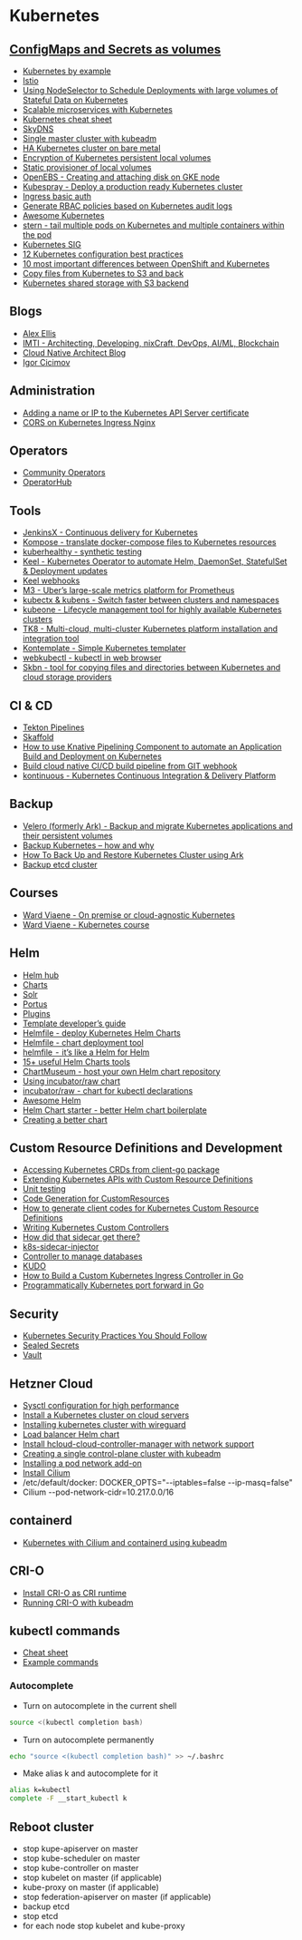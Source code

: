 # Kubernetes

## [ConfigMaps and Secrets as volumes](k8s-volumes.md)

* [Kubernetes by example](http://kubernetesbyexample.com/)
* [Istio](https://www.youtube.com/watch?v=s4qasWn_mFc)
* [Using NodeSelector to Schedule Deployments with large volumes of Stateful Data on Kubernetes](https://medium.com/@jmarhee/using-nodeselector-to-schedule-deployments-with-large-volumes-of-stateful-data-on-kubernetes-46bd3ac6059d)
* [Scalable microservices with Kubernetes](https://eu.udacity.com/course/scalable-microservices-with-kubernetes--ud615)
* [Kubernetes cheat sheet](https://codefresh.io/kubernetes-tutorial/kubernetes-cheat-sheet/)
* [SkyDNS](https://github.com/skynetservices/skydns)
* [Single master cluster with kubeadm](https://kubernetes.io/docs/setup/independent/create-cluster-kubeadm/)
* [HA Kubernetes cluster on bare metal](https://github.com/salmanb/Kubernetes-HA-on-baremetal)
* [Encryption of Kubernetes persistent local volumes](https://medium.com/@dfrnascimento/encryption-of-kubernetes-persistent-local-volumes-70da62e0ed68)
* [Static provisioner of local volumes](https://github.com/kubernetes-sigs/sig-storage-local-static-provisioner)
* [OpenEBS - Creating and attaching disk on GKE node](https://docs.openebs.io/docs/next/setupstoragepools.html#creating-and-attaching-a-disk-on-gke-node)
* [Kubespray - Deploy a production ready Kubernetes cluster](https://github.com/kubernetes-sigs/kubespray)
* [Ingress basic auth](https://kubernetes.github.io/ingress-nginx/examples/auth/basic/)
* [Generate RBAC policies based on Kubernetes audit logs](https://github.com/liggitt/audit2rbac)
* [Awesome Kubernetes](https://github.com/ramitsurana/awesome-kubernetes)
* [stern - tail multiple pods on Kubernetes and multiple containers within the pod](https://github.com/wercker/stern)
* [Kubernetes SIG](https://github.com/kubernetes-sigs)
* [12 Kubernetes configuration best practices](https://www.stackrox.com/post/2019/09/12-kubernetes-configuration-best-practices/)
* [10 most important differences between OpenShift and Kubernetes](https://cloudowski.com/articles/10-differences-between-openshift-and-kubernetes)
* [Copy files from Kubernetes to S3 and back](https://medium.com/nuvo-group-tech/copy-files-and-directories-between-kubernetes-and-s3-d290ded9a5e0)
* [Kubernetes shared storage with S3 backend](https://icicimov.github.io/blog/virtualization/Kubernetes-shared-storage-with-S3-backend/)

## Blogs

* [Alex Ellis](https://blog.alexellis.io/)
* [IMTI - Architecting, Developing, nixCraft, DevOps, AI/ML, Blockchain](https://imti.co/)
* [Cloud Native Architect Blog](https://cloudowski.com/)
* [Igor Cicimov](https://icicimov.github.io/blog/)

## Administration

* [Adding a name or IP to the Kubernetes API Server certificate](https://blog.scottlowe.org/2019/07/30/adding-a-name-to-kubernetes-api-server-certificate/)
* [CORS on Kubernetes Ingress Nginx](https://imti.co/kubernetes-ingress-nginx-cors/)

## Operators

* [Community Operators](https://commons.openshift.org/sig/operators.html)
* [OperatorHub](https://operatorhub.io/)

## Tools

* [JenkinsX - Continuous delivery for Kubernetes](https://jenkins-x.io/demos/devoxx-uk-2018/)
* [Kompose - translate docker-compose files to Kubernetes resources](https://github.com/kubernetes/kompose)
* [kuberhealthy - synthetic testing](https://github.com/Comcast/kuberhealthy)
* [Keel - Kubernetes Operator to automate Helm, DaemonSet, StatefulSet & Deployment updates](https://github.com/keel-hq/keel)
* [Keel webhooks](https://keel.sh/v1/guide/documentation.html#Triggers)
* [M3 - Uber’s large-scale metrics platform for Prometheus](https://eng.uber.com/m3/)
* [kubectx & kubens - Switch faster between clusters and namespaces](https://github.com/ahmetb/kubectx)
* [kubeone - Lifecycle management tool for highly available Kubernetes clusters](https://github.com/kubermatic/kubeone)
* [TK8 - Multi-cloud, multi-cluster Kubernetes platform installation and integration tool](https://github.com/kubernauts/tk8)
* [Kontemplate - Simple Kubernetes templater](https://github.com/tazjin/kontemplate)
* [webkubectl - kubectl in web browser](https://github.com/webkubectl/webkubectl)
* [Skbn - tool for copying files and directories between Kubernetes and cloud storage providers](https://github.com/maorfr/skbn)

## CI & CD

* [Tekton Pipelines](https://github.com/tektoncd/pipeline)
* [Skaffold](https://github.com/GoogleContainerTools/skaffold)
* [How to use Knative Pipelining Component to automate an Application Build and Deployment on Kubernetes](https://itnext.io/how-to-use-knative-pipelining-component-to-automate-an-application-build-and-deployment-on-442b0b1bebf)
* [Build cloud native CI/CD build pipeline from GIT webhook](https://medium.com/@pongsatt/build-cloud-native-ci-cd-build-pipeline-from-git-webhook-9cd9a57a32e1)
* [kontinuous - Kubernetes Continuous Integration & Delivery Platform](https://github.com/AcalephStorage/kontinuous)

## Backup

* [Velero (formerly Ark) - Backup and migrate Kubernetes applications and their persistent volumes](https://github.com/heptio/velero)
* [Backup Kubernetes – how and why](https://elastisys.com/2018/12/10/backup-kubernetes-how-and-why/)
* [How To Back Up and Restore Kubernetes Cluster using Ark](https://www.digitalocean.com/community/tutorials/how-to-back-up-and-restore-a-kubernetes-cluster-on-digitalocean-using-heptio-ark)
* [Backup etcd cluster](https://kubernetes.io/docs/tasks/administer-cluster/configure-upgrade-etcd/#backing-up-an-etcd-cluster)

## Courses

* [Ward Viaene - On premise or cloud-agnostic Kubernetes](https://github.com/wardviaene/on-prem-or-cloud-agnostic-kubernetes)
* [Ward Viaene - Kubernetes course](https://github.com/wardviaene/kubernetes-course)

## Helm

* [Helm hub](https://hub.helm.sh/)
* [Charts](https://github.com/helm/charts)
* [Solr](https://github.com/guigo2k/helm-solr)
* [Portus](https://github.com/kubic-project/caasp-services/tree/master/contrib/helm-charts/portus)
* [Plugins](https://docs.helm.sh/related/)
* [Template developer’s guide](https://helm.sh/docs/chart_template_guide/)
* [Helmfile - deploy Kubernetes Helm Charts](https://github.com/roboll/helmfile)
* [Helmfile - chart deployment tool](https://medium.com/@devopseylife/helmfile-aka-helm-chart-deployment-tool-4e3378fad242)
* [helmfile  -  it’s like a Helm for Helm](https://medium.com/@naseem_60378/helmfile-its-like-a-helm-for-your-helm-74a908581599)
* [15+ useful Helm Charts tools](https://caylent.com/15-useful-helm-charts-tools/)
* [ChartMuseum - host your own Helm chart repository](https://github.com/helm/chartmuseum)
* [Using incubator/raw chart](https://github.com/roboll/helmfile/issues/494#issuecomment-474697430)
* [incubator/raw - chart for kubectl declarations](https://github.com/helm/charts/tree/master/incubator/raw)
* [Awesome Helm](https://github.com/cdwv/awesome-helm)
* [Helm Chart starter - better Helm chart boilerplate](https://github.com/sitewards/helm-chart)
* [Creating a better chart](https://medium.com/sitewards/deploying-on-kubernetes-2-scaffolding-6a54e5d181fb)

## Custom Resource Definitions and Development

* [Accessing Kubernetes CRDs from client-go package](https://www.martin-helmich.de/en/blog/kubernetes-crd-client.html)
* [Extending Kubernetes APIs with Custom Resource Definitions](https://medium.com/velotio-perspectives/extending-kubernetes-apis-with-custom-resource-definitions-crds-139c99ed3477)
* [Unit testing](https://medium.com/@e_frogers/unit-testing-with-kubernetes-client-go-283b11aaa7db)
* [Code Generation for CustomResources](https://blog.openshift.com/kubernetes-deep-dive-code-generation-customresources/)
* [How to generate client codes for Kubernetes Custom Resource Definitions](https://itnext.io/how-to-generate-client-codes-for-kubernetes-custom-resource-definitions-crd-b4b9907769ba)
* [Writing Kubernetes Custom Controllers](https://medium.com/@cloudark/kubernetes-custom-controllers-b6c7d0668fdf)
* [How did that sidecar get there?](https://medium.com/dowjones/how-did-that-sidecar-get-there-4dcd73f1a0a4)
* [k8s-sidecar-injector](https://github.com/tumblr/k8s-sidecar-injector)
* [Controller to manage databases](https://github.com/kubehippie/database-controller)
* [KUDO](https://github.com/kudobuilder/kudo)
* [How to Build a Custom Kubernetes Ingress Controller in Go](http://www.doxsey.net/blog/how-to-build-a-custom-kubernetes-ingress-controller-in-go)
* [Programmatically Kubernetes port forward in Go](https://github.com/gianarb/kube-port-forward)

## Security

* [Kubernetes Security Practices You Should Follow](https://blog.sonatype.com/kubesecops-kubernetes-security-practices-you-should-follow)
* [Sealed Secrets](https://github.com/bitnami-labs/sealed-secrets)
* [Vault](https://www.vaultproject.io/)

## Hetzner Cloud

* [Sysctl configuration for high performance](https://gist.github.com/techgaun/958e117b730634fa8128)
* [Install a Kubernetes cluster on cloud servers](https://community.hetzner.com/tutorials/install-kubernetes-cluster)
* [Installing kubernetes cluster with wireguard](https://propellered.com/posts/kubernetes/)
* [Load balancer Helm chart](https://github.com/exocode/helm-charts/tree/master/hetzner-failover-ip)
* [Install hcloud-cloud-controller-manager with network support](https://github.com/hetznercloud/hcloud-cloud-controller-manager/blob/master/docs/deploy_with_networks.md)
* [Creating a single control-plane cluster with kubeadm](https://kubernetes.io/docs/setup/production-environment/tools/kubeadm/create-cluster-kubeadm/)
* [Installing a pod network add-on](https://kubernetes.io/docs/setup/production-environment/tools/kubeadm/create-cluster-kubeadm/#pod-network)
* [Install Cilium](https://cilium.readthedocs.io/en/stable/gettingstarted/k8s-install-default/)
* /etc/default/docker: DOCKER_OPTS="--iptables=false --ip-masq=false"
* Cilium --pod-network-cidr=10.217.0.0/16

## containerd

* [Kubernetes with Cilium and containerd using kubeadm](https://blog.scottlowe.org/2018/09/06/kubernetes-cilium-containerd-using-kubeadm/)

## CRI-O

* [Install CRI-O as CRI runtime](https://kubernetes.io/docs/setup/production-environment/container-runtimes/#cri-o)
* [Running CRI-O with kubeadm](https://github.com/cri-o/cri-o/blob/master/tutorials/kubeadm.md)

## kubectl commands

* [Cheat sheet](https://kubernetes.io/docs/reference/kubectl/cheatsheet/)
* [Example commands](kubectl.md)

### Autocomplete

* Turn on autocomplete in the current shell

```sh
source <(kubectl completion bash)
```

* Turn on autocomplete permanently

```sh
echo "source <(kubectl completion bash)" >> ~/.bashrc
```

* Make alias k and autocomplete for it

```sh
alias k=kubectl
complete -F __start_kubectl k
```

## Reboot cluster

* stop kupe-apiserver on master
* stop kube-scheduler on master
* stop kube-controller on master
* stop kubelet on master (if applicable)
* kube-proxy on master (if applicable)
* stop federation-apiserver on master (if applicable)
* backup etcd
* stop etcd
* for each node stop kubelet and kube-proxy
